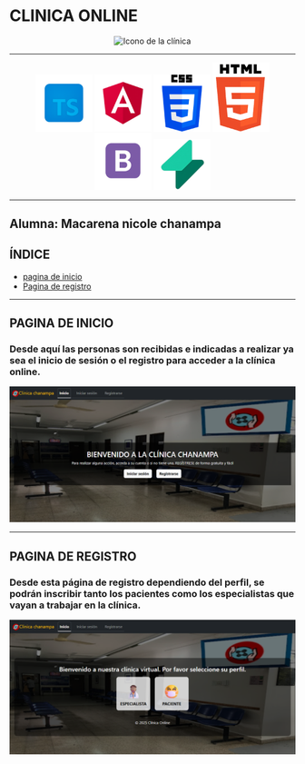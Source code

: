 # CLINICA ONLINE
<p align="center">
    <img src="https://i.postimg.cc/59z68LyS/55-sin-t-tulo-1.png" width="350" height="350" alt="Icono de la clínica">
</p>

---

<p align="center">
    <img src="./src/assets/typeScript_icono.png" width="100" height="100" alt="Icono de typeScript">
    <img src="./src/assets/angular_icono.png" width="100" height="auto" alt="Icono de angular">
    <img src="./src/assets/css_icono.png" width="100" height="auto" alt="Icono de css">
    <img src="./src/assets/html_icono.png" width="100" height="auto" alt="Icono de html">
    <img src="./src/assets/bootstrap_icono.png" width="100" height="auto" alt="Icono de bootstrap">
    <img src="./src/assets/supabase_icono.png" width="100" height="auto" alt="Icono de supabase">
</p>

---

## Alumna: Macarena nicole chanampa 

## ÍNDICE
* [pagina de inicio](#paginaInicio)
* [Pagina de registro](#paginaRegistro)

---

## PAGINA DE INICIO

### Desde aquí las personas son recibidas e indicadas a realizar ya sea el inicio de sesión o el registro para acceder a la clínica online.
<a name="paginaInicio"></a>
![PaginaInicio](./src/assets/pagina_de_inicio.png)

---

## PAGINA DE REGISTRO

### Desde esta página de registro dependiendo del perfil, se podrán inscribir tanto los pacientes como los especialistas que vayan a trabajar en la clínica.
<a name="paginaRegistro"></a>
![PaginaRegistro](./src/assets/pagina_de_registro.png)
